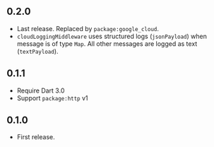 ## 0.2.0

- Last release. Replaced by `package:google_cloud`.
- `cloudLoggingMiddleware` uses structured logs (`jsonPayload`) when message is of type `Map`. All other messages are logged as text (`textPayload`).

## 0.1.1

- Require Dart 3.0
- Support `package:http` v1

## 0.1.0

- First release.
